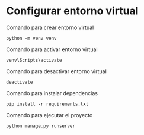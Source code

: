 # Configurar entorno virtual

Comando para crear entorno virtual

```
python -m venv venv
```

Comando para activar entorno virtual

```
venv\Scripts\activate
```

Comando para desactivar entorno virtual

```
deactivate
```

Comando para instalar dependencias

```
pip install -r requirements.txt
```

Comando para ejecutar el proyecto

```
python manage.py runserver
```
